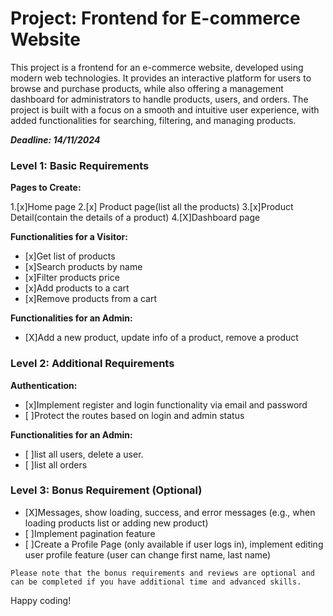 # Project: Frontend for E-commerce Website

This project is a frontend for an e-commerce website, developed using modern web technologies. It provides an interactive platform for users to browse and purchase products, while also offering a management dashboard for administrators to handle products, users, and orders. The project is built with a focus on a smooth and intuitive user experience, with added functionalities for searching, filtering, and managing products.

***Deadline: 14/11/2024***

### Level 1: Basic Requirements

**Pages to Create:**

1.[x]Home page
2.[x] Product page(list all the products)
3.[x]Product Detail(contain the details of a product)
4.[X]Dashboard page

**Functionalities for a Visitor:**

- [x]Get list of products
- [x]Search products by name
- [x]Filter products price
- [x]Add products to a cart
- [x]Remove products from a cart

**Functionalities for an Admin:**

- [X]Add a new product, update info of a product, remove a product

### Level 2: Additional Requirements

**Authentication:**

- [x]Implement register and login functionality via email and password
- [ ]Protect the routes based on login and admin status

**Functionalities for an Admin:**

- [ ]list all users, delete a user.
- [ ]list all orders

### Level 3: Bonus Requirement (Optional)

- [X]Messages, show loading, success, and error messages (e.g., when loading products list or adding new product)
- [ ]Implement pagination feature
- [ ]Create a Profile Page (only available if user logs in), implement editing user profile feature (user can change first name, last name)

`Please note that the bonus requirements and reviews are optional and can be completed if you have additional time and advanced skills.`

Happy coding!
